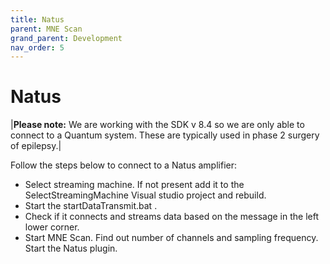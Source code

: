 ```yaml
---
title: Natus
parent: MNE Scan
grand_parent: Development
nav_order: 5
---
```

# Natus

|**Please note:** We are working with the SDK v 8.4 so we are only able to connect to a Quantum system. These are typically used in phase 2 surgery of epilepsy.|

Follow the steps below to connect to a Natus amplifier:

* Select streaming machine. If not present add it to the SelectStreamingMachine Visual studio project and rebuild.
* Start the startDataTransmit.bat .
* Check if it connects and streams data based on the message in the left lower corner.
* Start MNE Scan. Find out number of channels and sampling frequency. Start the Natus plugin.